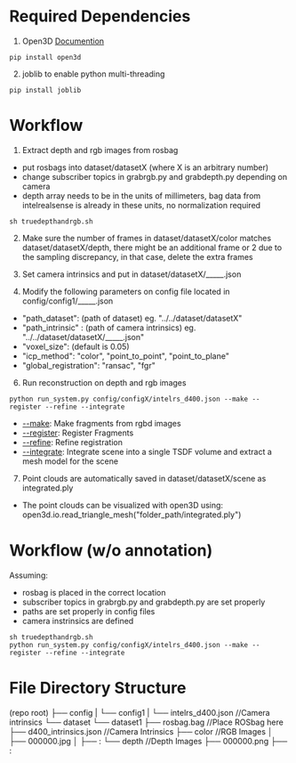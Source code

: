 # Required Dependencies

1. Open3D [Documention](https://github.com/intel-isl/Open3D)
```
pip install open3d
```
2. joblib to enable python multi-threading
```
pip install joblib
```

# Workflow

1. Extract depth and rgb images from rosbag
* put rosbags into dataset/datasetX (where X is an arbitrary number)
* change subscriber topics in grabrgb.py and grabdepth.py depending on camera
* depth array needs to be in the units of millimeters, bag data from intelrealsense is already in these units, no normalization required
```
sh truedepthandrgb.sh
```

2. Make sure the number of frames in dataset/datasetX/color matches dataset/datasetX/depth, there might be an additional frame or 2 due to the sampling discrepancy, in that case, delete the extra frames

3. Set camera intrinsics and put in dataset/datasetX/_____.json

5. Modify the following parameters on config file located in config/config1/_____.json
* "path_dataset": (path of dataset) eg. "../../dataset/datasetX"
* "path_intrinsic" : (path of camera intrinsics) eg. "../../dataset/datasetX/_____.json"
* "voxel_size": (default is 0.05)
* "icp_method": "color", "point_to_point", "point_to_plane"
* "global_registration": "ransac", "fgr"

6. Run reconstruction on depth and rgb images
```
python run_system.py config/configX/intelrs_d400.json --make --register --refine --integrate
```
* [--make](http://www.open3d.org/docs/release/tutorial/ReconstructionSystem/make_fragments.html): Make fragments from rgbd images
* [--register](http://www.open3d.org/docs/release/tutorial/ReconstructionSystem/register_fragments.html): Register Fragments
* [--refine](http://www.open3d.org/docs/release/tutorial/ReconstructionSystem/refine_registration.html): Refine registration
* [--integrate](http://www.open3d.org/docs/release/tutorial/ReconstructionSystem/integrate_scene.html): Integrate scene into a single TSDF volume and extract a mesh model for the scene

7. Point clouds are automatically saved in dataset/datasetX/scene as integrated.ply
* The point clouds can be visualized with open3D using: open3d.io.read_triangle_mesh("folder_path/integrated.ply")

# Workflow (w/o annotation)
Assuming:
* rosbag is placed in the correct location
* subscriber topics in grabrgb.py and grabdepth.py are set properly
* paths are set properly in config files
* camera instrinsics are defined
```
sh truedepthandrgb.sh
python run_system.py config/configX/intelrs_d400.json --make --register --refine --integrate
```

# File Directory Structure

(repo root)
├── config
|   └── config1
|       └── intelrs_d400.json       //Camera intrinsics 
└── dataset
    └── dataset1
        ├── rosbag.bag              //Place ROSbag here
        ├── d400_intrinsics.json    //Camera Intrinsics
        ├── color                   //RGB Images
        │   ├── 000000.jpg
        │   ├── :
        └── depth                   //Depth Images
            ├── 000000.png
            ├── :

